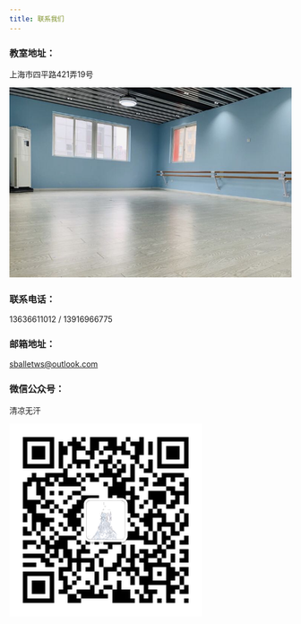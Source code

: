 ```yaml
---
title: 联系我们
---
```


### 教室地址：

上海市四平路421弄19号


![cls](/../assets/img/class_room.JPG)

### 联系电话：

13636611012 / 13916966775

### 邮箱地址：
sballetws@outlook.com 

### 微信公众号：
清凉无汗


![gzh](/../assets/img/gzh.png)
